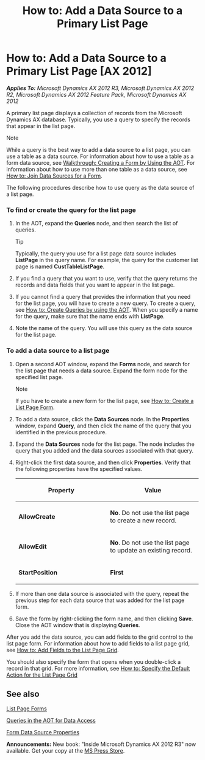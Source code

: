﻿---
title: 'How to: Add a Data Source to a Primary List Page'
TOCTitle: 'How to: Add a Data Source to a Primary List Page'
ms:assetid: 3a3cf68e-b824-4d4e-a462-3b769fb216e4
ms:mtpsurl: https://msdn.microsoft.com/en-us/library/Cc596921(v=AX.60)
ms:contentKeyID: 35242878
ms.date: 05/18/2015
mtps_version: v=AX.60
---

# How to: Add a Data Source to a Primary List Page [AX 2012]


_**Applies To:** Microsoft Dynamics AX 2012 R3, Microsoft Dynamics AX 2012 R2, Microsoft Dynamics AX 2012 Feature Pack, Microsoft Dynamics AX 2012_

A primary list page displays a collection of records from the Microsoft Dynamics AX database. Typically, you use a query to specify the records that appear in the list page.


> [!NOTE]
> <P>While a query is the best way to add a data source to a list page, you can use a table as a data source. For information about how to use a table as a form data source, see <A href="walkthrough-creating-a-form-by-using-the-aot.md">Walkthrough: Creating a Form by Using the AOT</A>. For information about how to use more than one table as a data source, see <A href="how-to-join-data-sources-for-a-form.md">How to: Join Data Sources for a Form</A>.</P>



The following procedures describe how to use query as the data source of a list page.

### To find or create the query for the list page

1.  In the AOT, expand the **Queries** node, and then search the list of queries.
    

    > [!TIP]
    > <P>Typically, the query you use for a list page data source includes <STRONG>ListPage</STRONG> in the query name. For example, the query for the customer list page is named <STRONG>CustTableListPage</STRONG>.</P>



2.  If you find a query that you want to use, verify that the query returns the records and data fields that you want to appear in the list page.

3.  If you cannot find a query that provides the information that you need for the list page, you will have to create a new query. To create a query, see [How to: Create Queries by using the AOT](how-to-create-queries-by-using-the-aot.md). When you specify a name for the query, make sure that the name ends with **ListPage**.

4.  Note the name of the query. You will use this query as the data source for the list page.

### To add a data source to a list page

1.  Open a second AOT window, expand the **Forms** node, and search for the list page that needs a data source. Expand the form node for the specified list page.
    

    > [!NOTE]
    > <P>If you have to create a new form for the list page, see <A href="how-to-create-a-list-page-form.md">How to: Create a List Page Form</A>.</P>



2.  To add a data source, click the **Data Sources** node. In the **Properties** window, expand **Query**, and then click the name of the query that you identified in the previous procedure.

3.  Expand the **Data Sources** node for the list page. The node includes the query that you added and the data sources associated with that query.

4.  Right-click the first data source, and then click **Properties**. Verify that the following properties have the specified values.
    
    <table>
    <colgroup>
    <col style="width: 50%" />
    <col style="width: 50%" />
    </colgroup>
    <thead>
    <tr class="header">
    <th><p>Property</p></th>
    <th><p>Value</p></th>
    </tr>
    </thead>
    <tbody>
    <tr class="odd">
    <td><p><strong>AllowCreate</strong></p></td>
    <td><p><strong>No</strong>. Do not use the list page to create a new record.</p></td>
    </tr>
    <tr class="even">
    <td><p><strong>AllowEdit</strong></p></td>
    <td><p><strong>No</strong>. Do not use the list page to update an existing record.</p></td>
    </tr>
    <tr class="odd">
    <td><p><strong>StartPosition</strong></p></td>
    <td><p><strong>First</strong></p></td>
    </tr>
    </tbody>
    </table>


5.  If more than one data source is associated with the query, repeat the previous step for each data source that was added for the list page form.

6.  Save the form by right-clicking the form name, and then clicking **Save**. Close the AOT window that is displaying **Queries**.

After you add the data source, you can add fields to the grid control to the list page form. For information about how to add fields to a list page grid, see [How to: Add Fields to the List Page Grid](how-to-add-fields-to-the-list-page-grid.md).

You should also specify the form that opens when you double-click a record in that grid. For more information, see [How to: Specify the Default Action for the List Page Grid](how-to-specify-the-default-action-for-the-list-page-grid.md)

## See also

[List Page Forms](list-page-forms.md)

[Queries in the AOT for Data Access](queries-in-the-aot-for-data-access.md)

[Form Data Source Properties](form-data-source-properties.md)

  
**Announcements:** New book: "Inside Microsoft Dynamics AX 2012 R3" now available. Get your copy at the [MS Press Store](https://www.microsoftpressstore.com/store/inside-microsoft-dynamics-ax-2012-r3-9780735685109).

